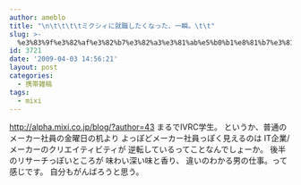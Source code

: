 ```yaml
---
author: ameblo
title: "\n\t\t\t\tミクシィに就職したくなった、一瞬。\t\t"
slug: >-
  %e3%83%9f%e3%82%af%e3%82%b7%e3%82%a3%e3%81%ab%e5%b0%b1%e8%81%b7%e3%81%97%e3%81%9f%e3%81%8f%e3%81%aa%e3%81%a3%e3%81%9f%e3%80%81%e4%b8%80%e7%9e%ac%e3%80%82
id: 3721
date: '2009-04-03 14:56:21'
layout: post
categories:
  - 携帯雑稿
tags:
  - mixi
---
```


http://alpha.mixi.co.jp/blog/?author=43 まるでIVRC学生。 というか、普通のメーカー社員の金曜日の机より よっぽどメーカー社員っぽく見えるのは IT企業/メーカーのクリエイティビティが 逆転しているってことなんでしょーか。 後半のリサーチっぽいところが 味わい深い味と香り、 違いのわかる男の仕事。って感じです。 自分もがんばろうと思う。